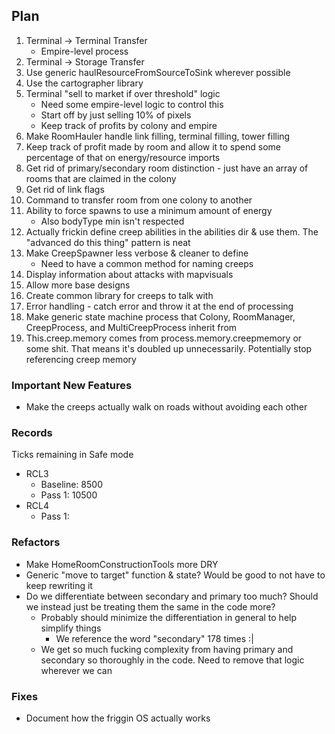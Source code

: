 ## Plan
1. Terminal -> Terminal Transfer
    - Empire-level process
2. Terminal -> Storage Transfer
3. Use generic haulResourceFromSourceToSink wherever possible
4. Use the cartographer library
5. Terminal "sell to market if over threshold" logic
    - Need some empire-level logic to control this
    - Start off by just selling 10% of pixels
    - Keep track of profits by colony and empire
6. Make RoomHauler handle link filling, terminal filling, tower filling
7. Keep track of profit made by room and allow it to spend some percentage of that on energy/resource imports
8. Get rid of primary/secondary room distinction - just have an array of rooms that are claimed in the colony
9. Get rid of link flags
10. Command to transfer room from one colony to another
11. Ability to force spawns to use a minimum amount of energy
    - Also bodyType min isn't respected
12. Actually frickin define creep abilities in the abilities dir & use them.  The "advanced do this thing" pattern is neat
13. Make CreepSpawner less verbose & cleaner to define
    - Need to have a common method for naming creeps 
14. Display information about attacks with mapvisuals
15. Allow more base designs
16. Create common library for creeps to talk with
17. Error handling - catch error and throw it at the end of processing
18. Make generic state machine process that Colony, RoomManager, CreepProcess, and MultiCreepProcess inherit from
19. This.creep.memory comes from process.memory.creepmemory or some shit.  That means it's doubled up unnecessarily.  Potentially stop referencing creep memory

### Important New Features
- Make the creeps actually walk on roads without avoiding each other

### Records
Ticks remaining in Safe mode
- RCL3 
    - Baseline: 8500
    - Pass 1: 10500
- RCL4
    - Pass 1:

### Refactors
- Make HomeRoomConstructionTools more DRY
- Generic "move to target" function & state?  Would be good to not have to keep rewriting it
- Do we differentiate between secondary and primary too much? Should we instead just be treating them the same in the code more?
    - Probably should minimize the differentiation in general to help simplify things
        - We reference the word "secondary" 178 times :|
    - We get so much fucking complexity from having primary and secondary so thoroughly in the code.  Need to remove that logic wherever we can

### Fixes
- Document how the friggin OS actually works
